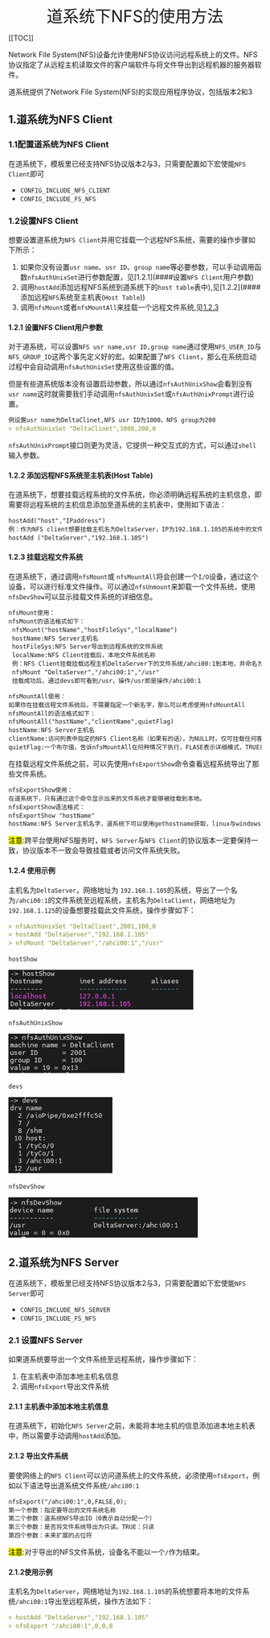 <div align='center' ><font size=6>道系统下NFS的使用方法</font></div>

[[TOC]]

Network File System(NFS)设备允许使用NFS协议访问远程系统上的文件。NFS协议指定了从远程主机读取文件的客户端软件与将文件导出到远程机器的服务器软件。

道系统提供了Network File System(NFS)的实现应用程序协议，包括版本2和3

## 1.道系统为NFS Client

### 1.1配置道系统为NFS Client

在道系统下，模板里已经支持NFS协议版本2与3，只需要配置如下宏使能`NFS Client`即可

+ `CONFIG_INCLUDE_NFS_CLIENT`
+ `CONFIG_INCLUDE_FS_NFS`

### 1.2设置NFS Client

想要设置道系统为`NFS Client`并用它挂载一个远程NFS系统，需要的操作步骤如下所示：

1. 如果你没有设置`usr name`、`usr ID`、`group name`等必要参数，可以手动调用函数`nfsAuthUnixSet`进行参数配置，见[1.2.1](####设置`NFS Client`用户参数)
2. 调用`hostAdd`添加远程NFS系统到道系统下的`host table`表中),见[1.2.2](####添加远程`NFS`系统至主机表(`Host Table`))
3. 调用`nfsMount`或者`nfsMountAll`来挂载一个远程文件系统,见[1.2.3](####挂载远程文件系统)

#### 1.2.1 设置NFS Client用户参数

对于道系统，可以设置`NFS usr name,usr ID,group name`通过使用`NFS_USER_ID`与`NFS_GROUP_ID`这两个事先定义好的宏。如果配置了`NFS Client`，那么在系统启动过程中会自动调用`nfsAuthUnixSet`使用这些设置的值。

但是有些道系统版本没有设置启动参数，所以通过`nfsAuthUnixShow`会看到没有`usr name`这时就需要我们手动调用`nfsAuthUnixSet`或`nfsAuthUnixPrompt`进行设置。

```markdown
例设置usr name为DeltaClinet,NFS usr ID为1000，NFS group为200
> nfsAuthUnixSet "DeltaClinet",1000,200,0
```

`nfsAuthUnixPrompt`接口则更为灵活，它提供一种交互式的方式，可以通过`shell`输入参数。

#### 1.2.2 添加远程NFS系统至主机表(Host Table)

在道系统下，想要挂载远程系统的文件系统，你必须明确远程系统的主机信息，即需要将远程系统的主机信息添加至道系统的主机表中，使用如下语法：

```markdown
hostAdd("host","IPaddress")
例：作为NFS client想要挂载主机名为DeltaServer，IP为192.168.1.105的系统中的文件系统，那么在NFS Client的操作方法为：
hostAdd ("DeltaServer","192.168.1.105")
```

#### 1.2.3 挂载远程文件系统

在道系统下，通过调用`nfsMount`或 `nfsMountAll`将会创建一个`I/O`设备，通过这个设备，可以进行标准文件操作。可以通过`nfsUnmount`来卸载一个文件系统，使用`nfsDevShow`可以显示挂载文件系统的详细信息。

```markdown
nfsMount使用：
nfsMount的语法格式如下：
 nfsMount("hostName","hostFileSys","localName")
 hostName:NFS Server主机名
 hostFileSys:NFS Server导出到远程系统的文件系统
 localName:NFS Client挂载后，本地文件系统名称
 例：NFS Client挂载挂载远程主机DeltaServer下的文件系统/ahci00:1到本地，并命名为/usr
 nfsMount "DeltaServer","/ahci00:1","/usr"
 挂载成功后，通过devs即可看到/usr，操作/usr即是操作/ahci00:1
```

```markdown
nfsMountAll使用：
如果你在挂载远程文件系统后，不需要指定一个新名字，那么可以考虑使用nfsMountAll
nfsMountAll的语法格式如下：
nfsMountAll("hostName","clientName",quietFlag)
hostName:NFS Server主机名
clientName:访问列表中指定的NFS Client名称（如果有的话），为NULL时，仅可挂载任何客户端都可以访问的文件系统。
quietFlag:一个布尔值，告诉nfsMountAll在何种情况下执行，FLASE表示详细模式，TRUE表示安静模式
```

在挂载远程文件系统之前，可以先使用`nfsExportShow`命令查看远程系统导出了那些文件系统。

```markdown
nfsExportShow使用：
在道系统下，只有通过这个命令显示出来的文件系统才能够被挂载到本地。
nfsExportShow语法格式：
nfsExportShow "hostName"
hostName:NFS Server主机名字，道系统下可以使用gethostname获取，linux与windows下可以使用hostname命令查看
```

<mark>注意</mark>:跨平台使用NFS服务时，`NFS Server`与`NFS Client`的协议版本一定要保持一致，协议版本不一致会导致挂载或者访问文件系统失败。

#### 1.2.4 使用示例

主机名为`DeltaServer`，网络地址为 `192.168.1.105`的系统，导出了一个名为`/ahci00:1`的文件系统至远程系统，主机名为`DeltaClient`，网络地址为`192.168.1.125`的设备想要挂载此文件系统，操作步骤如下：

```markdown
> nfsAuthUnixSet "DeltaClient",2001,100,0
> hostAdd "DeltaServer","192.168.1.105"
> nfsMount "DeltaServer","/ahci00:1","/usr"
```

`hostShow`

![](./pic/1.PNG)

`nfsAuthUnixShow`

![2](./pic/2.PNG)

`devs`

![3](./pic/3.PNG)

`nfsDevShow`

![4](./pic/4.PNG)

## 2.道系统为NFS Server

在道系统下，模板里已经支持NFS协议版本2与3，只需要配置如下宏使能`NFS Server`即可

+ `CONFIG_INCLUDE_NFS_SERVER`
+ `CONFIG_INCLUDE_FS_NFS`

### 2.1 设置NFS Server

如果道系统要导出一个文件系统至远程系统，操作步骤如下：

1. 在主机表中添加本地主机名信息
2. 调用`nfsExport`导出文件系统

#### 2.1.1 主机表中添加本地主机信息

在道系统下，初始化`NFS Server`之前，未能将本地主机的信息添加进本地主机表中，所以需要手动调用`hostAdd`添加。

#### 2.1.2 导出文件系统

要使网络上的`NFS Client`可以访问道系统上的文件系统，必须使用`nfsExport`，例如以下语法导出道系统文件系统`/ahci00:1`

```markdown
nfsExport("/ahci00:1",0,FALSE,0);
第一个参数：指定要导出的文件系统名称
第二个参数：道系统NFS导出ID（0表示自动分配一个）
第三个参数：是否将文件系统导出为只读。TRUE：只读
第四个参数：未来扩展的占位符
```

<mark>注意</mark>:对于导出的NFS文件系统，设备名不能以一个`/`作为结束。

#### 2.1.2使用示例

主机名为`DeltaServer`，网络地址为`192.168.1.105`的系统想要将本地的文件系统`/ahci00:1`导出至远程系统，操作方法如下：

```markdown
> hostAdd "DeltaServer","192.168.1.105"
> nfsExport "/ahci00:1",0,0,0
```

